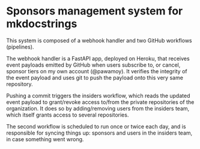 # Sponsors management system for mkdocstrings

This system is composed of a webhook handler
and two GitHub workflows (pipelines).

The webhook handler is a FastAPI app, deployed on Heroku,
that receives event payloads emitted by GitHub
when users subscribe to, or cancel, sponsor tiers
on my own account (@pawamoy). It verifies
the integrity of the event payload and uses
git to push the payload onto this very same repository.

Pushing a commit triggers the insiders workflow,
which reads the updated event payload to grant/revoke
access to/from the private repositories of the organization.
It does so by adding/removing users from the insiders team,
which itself grants access to several repositories.

The second workflow is scheduled to run once or twice each day,
and is responsible for syncing things up: sponsors
and users in the insiders team, in case something went wrong.
